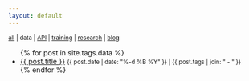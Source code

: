 ```yaml
---
layout: default
---
```


<small>
  <a href="./">all</a> | 
  data |
  <a href="api">API</a> |
  <a href="training">training</a> |
  <a href="research">research</a> |
  <a href="blog">blog</a>
</small>

<ul>
  {% for post in site.tags.data %}
    <li>
      <a href="{{ site.baseurl }}{{ post.url }}">{{ post.title }}</a> <small>{{ post.date | date: "%-d %B %Y" }} | {{ post.tags | join: " - " }}</small>
    </li>
  {% endfor %}
</ul>
